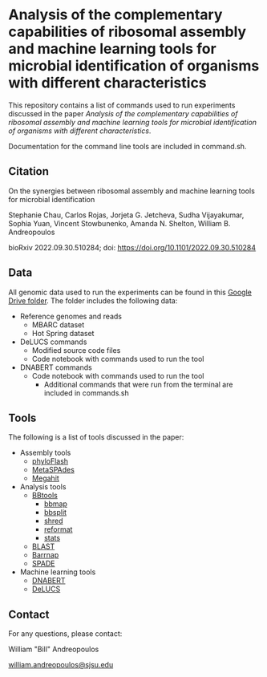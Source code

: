 # Analysis of the complementary capabilities of ribosomal assembly and machine learning tools for microbial identification of organisms with different characteristics

This repository contains a list of commands used to run experiments discussed in the paper *Analysis of the complementary capabilities of ribosomal assembly and machine learning tools for microbial identification of organisms with different characteristics*. 

Documentation for the command line tools are included in command.sh.



## Citation

On the synergies between ribosomal assembly and machine learning tools for microbial identification

Stephanie Chau, Carlos Rojas, Jorjeta G. Jetcheva, Sudha Vijayakumar, Sophia Yuan, Vincent Stowbunenko, Amanda N. Shelton, William B. Andreopoulos

bioRxiv 2022.09.30.510284; doi: https://doi.org/10.1101/2022.09.30.510284



## Data

All genomic data used to run the experiments can be found in this [Google Drive folder](https://drive.google.com/drive/folders/1lq3H0CXwFahBczYqZacRO6HOX-n3_nXH?usp=share_link). The folder includes the following data:

* Reference genomes and reads 
  * MBARC dataset
  * Hot Spring dataset
* DeLUCS commands
  * Modified source code files
  * Code notebook with commands used to run the tool
* DNABERT commands
  * Code notebook with commands used to run the tool
    * Additional commands that were run from the terminal are included in commands.sh



## Tools

The following is a list of tools discussed in the paper:

* Assembly tools
  * [phyloFlash](https://github.com/HRGV/phyloFlash)
  * [MetaSPAdes](https://github.com/ablab/spades)
  * [Megahit](https://github.com/voutcn/megahit)
* Analysis tools
  * [BBtools](https://jgi.doe.gov/data-and-tools/software-tools/bbtools/)
    * [bbmap](https://jgi.doe.gov/data-and-tools/software-tools/bbtools/bb-tools-user-guide/bbmap-guide/)
    * [bbsplit](https://jgi.doe.gov/data-and-tools/software-tools/bbtools/bb-tools-user-guide/bbmap-guide/)
    * [shred](https://jgi.doe.gov/data-and-tools/software-tools/bbtools/bb-tools-user-guide/bbmask-guide/)
    * [reformat](https://jgi.doe.gov/data-and-tools/software-tools/bbtools/bb-tools-user-guide/reformat-guide/)
    * [stats](https://jgi.doe.gov/data-and-tools/software-tools/bbtools/bb-tools-user-guide/statistics-guide/)
  * [BLAST](https://blast.ncbi.nlm.nih.gov/Blast.cgi)
  * [Barrnap](https://github.com/tseemann/barrnap)
  * [SPADE](https://github.com/yachielab/SPADE)
* Machine learning tools
  * [DNABERT](https://github.com/jerryji1993/DNABERT)
  * [DeLUCS](https://github.com/millanp95/DeLUCS/tree/master/src)



## Contact

For any questions, please contact:

William "Bill" Andreopoulos

william.andreopoulos@sjsu.edu
